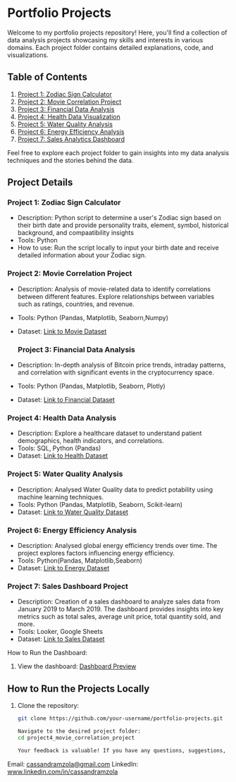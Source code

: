 # Portfolio Projects

Welcome to my portfolio projects repository! Here, you'll find a collection of data analysis projects showcasing my skills and interests in various domains. Each project folder contains detailed explanations, code, and visualizations.

## Table of Contents

1. [Project 1: Zodiac Sign Calculator](https://github.com/CassandraMzola/PortfolioProjects/blob/main/MovieCorrelationProject.ipynb)
1. [Project 2: Movie Correlation Project](https://github.com/CassandraMzola/PortfolioProjects/blob/main/MovieCorrelationProject.ipynb)
2. [Project 3: Financial Data Analysis](https://github.com/CassandraMzola/PortfolioProjects/blob/main/FinancialAnalysisProject.ipynb)
3. [Project 4: Health Data Visualization](https://github.com/CassandraMzola/PortfolioProjects/blob/main/HealthCareAnalysis.ipynb)
4. [Project 5: Water Quality Analysis ](https://github.com/CassandraMzola/PortfolioProjects/blob/main/waterqualityanalysis.py)
5. [Project 6: Energy Efficiency  Analysis ](https://github.com/CassandraMzola/PortfolioProjects/blob/main/EnergyEfficiencyAnalysis.ipynb)
6. [Project 7: Sales Analytics Dashboard  ](https://github.com/CassandraMzola/PortfolioProjects/blob/main/Sales_Analytics_Dashboard.pdf)

   
Feel free to explore each project folder to gain insights into my data analysis techniques and the stories behind the data.

## Project Details

### Project 1: Zodiac Sign Calculator
- Description: Python script to determine a user's Zodiac sign based on their birth date and provide personality traits, element, symbol, historical background, and compaatibility insights
- Tools: Python
- How to use: Run the script locally to input your birth date and receive detailed information about your Zodiac sign.

### Project 2: Movie Correlation Project
- Description: Analysis of movie-related data to identify correlations between different features. Explore relationships between variables such as ratings, countries, and revenue.
- Tools: Python (Pandas, Matplotlib, Seaborn,Numpy)
- Dataset: [Link to Movie Dataset](https://www.kaggle.com/danielgrijalvas/movies)

  ### Project 3: Financial Data Analysis
- Description: In-depth analysis of Bitcoin price trends, intraday patterns, and correlation with significant events in the cryptocurrency space.
- Tools: Python (Pandas, Matplotlib, Seaborn, Plotly)
- Dataset: [Link to Financial Dataset](https://www.kaggle.com/datasets/jkraak/bitcoin-price-dataset)

### Project 4: Health Data Analysis
- Description: Explore a healthcare dataset to understand patient demographics, health indicators, and correlations.
- Tools: SQL, Python (Pandas)
- Dataset: [Link to Health Dataset](https://www.kaggle.com/datasets/prasad22/healthcare-dataset?rvi=1)

### Project 5: Water Quality Analysis
- Description: Analysed Water Quality data to predict potability using machine learning techniques.
- Tools: Python (Pandas, Matplotlib, Seaborn, Scikit-learn)
- Dataset: [Link to Water Quality  Dataset](https://www.kaggle.com/datasets/adityakadiwal/water-potability/data)

### Project 6: Energy Efficiency Analysis
- Description: Analysed global energy efficiency trends over time. The project explores factors influencing energy efficiency.
- Tools: Python(Pandas, Matplotlib,Seaborn)
- Dataset: [Link to Energy Dataset](https://github.com/owid/energy-data)

### Project 7: Sales Dashboard Project

- Description: Creation of a sales dashboard to analyze sales data from January 2019 to March 2019. The dashboard provides insights into key metrics such as total sales, average unit price, total quantity sold, and more.
- Tools: Looker, Google Sheets
- Dataset: [Link to Sales Dataset](https://www.kaggle.com/datasets/aungpyaeap/supermarket-sales)
  
How to Run the Dashboard:
1. View the dashboard: [Dashboard Preview](https://github.com/CassandraMzola/PortfolioProjects/blob/main/Sales_Analytics_Dashboard.pdf)


## How to Run the Projects Locally

1. Clone the repository:
   ```bash
   git clone https://github.com/your-username/portfolio-projects.git

   Navigate to the desired project folder:
   cd project4_movie_correlation_project

   Your feedback is valuable! If you have any questions, suggestions, or would like to connect, feel free to reach out:

Email: cassandramzola@gmail.com
LinkedIn: www.linkedin.com/in/cassandramzola

